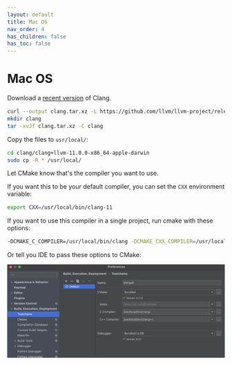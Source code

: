 ```yaml
---
layout: default
title: Mac OS
nav_order: 4
has_children: false
has_toc: false
---
```

# Mac OS

Download a [recent version](https://releases.llvm.org/download.html) of Clang.

```bash
curl --output clang.tar.xz -L https://github.com/llvm/llvm-project/releases/download/llvmorg-11.0.0/clang+llvm-11.0.0-x86_64-apple-darwin.tar.xz
mkdir clang
tar -xvJf clang.tar.xz -C clang
```

Copy the files to `usr/local/`:

```bash
cd clang/clang+llvm-11.0.0-x86_64-apple-darwin
sudo cp -R * /usr/local/
```

Let CMake know that's the compiler you want to use. 

If you want this to be your default compiler, you can set the `CXX` environment variable:

```bash
export CXX=/usr/local/bin/clang-11
```

If you want to use this compiler in a single project, run cmake with these options:

```bash
-DCMAKE_C_COMPILER=/usr/local/bin/clang -DCMAKE_CXX_COMPILER=/usr/local/bin/clang++
```

Or tell you IDE to pass these options to CMake:

![](img/set_compiler.png)




<!-- Generated with mdsplit: https://github.com/alandefreitas/mdsplit -->
